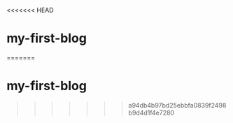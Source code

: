 <<<<<<< HEAD
# my-first-blog
=======
# my-first-blog
>>>>>>> a94db4b97bd25ebbfa0839f2498b9d4d1f4e7280
